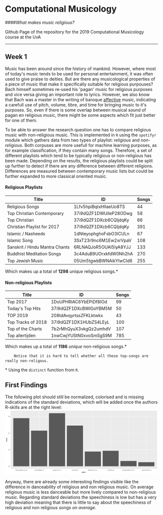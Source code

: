 # Computational Musicology
####_What makes music religious?_


Github Page of the repository for the 2019 Computational Musicology course at the UvA

---

## Week 1

Music has been around since the history of mankind. However, where most of today's music tends to be used for personal entertainment, it was often used to give praise to deities. But are there any musicological properties of a piece of music that make it specifically suitable for religious purpouses? Bach himself sometimes re-used his 'pagan' music for religious purposes and vice versa giving an important role to lyrics. However, we also know that Bach was a master in the writing of baroque [affective](https://en.wikipedia.org/wiki/Doctrine_of_the_affections) music, indicating a carefull use of pitch, volume, tibre, and time for bringing music to it's purposes. So, even if there is some overlap between musical sound of pagan en religious music, there might be some aspects which fit just better for one of them.

To be able to answer the research question one has to compare religious music with
non-religious music. This is implemented in `R` using the `spotifyr` module which gathers data from two types of playlist: _religious_ and _non-religious_. Both corpuses are more usefull for machine learning purposes, as for example classification, if they contain many songs. Therefore, a set of different playlists which tend to be typically religious or non-religious has been made. Depending on the results, the religious playlists could be split up further to detect if there are any difference between different religions. Differences are measured between contemporary music lists but could be further expanded to more classical oriented music.

####  Religious Playlists
| Title                          | ID                     | Songs |
| ------------------------------ | ---------------------- | ----- |
| Religious Songs                | 1Lfv5hpiBqtxHIlaeUo8TS | 44    |
| Top Christian Contemporary     | 37i9dQZF1DWUileP28ODwg | 58    |
| Top Christian                  | 37i9dQZF1DXcb6CQIjdqKy | 66    |
| Christian Playlist for 2017    | 37i9dQZF1DXcb6CQIjdqKy | 391   |
| Islamic / Nasheeds             | 1dNteyophghoFsbO3lCULn | 67    |
| Islamic Song                   | 3SxT23r9nc6M1Ew2xrVpaV | 108   |
| Sanskrit / Hindu Mantra Chants | 6RLNAQJoR5OUAl5lyA8YJJ | 133   |
| Buddhist Meditation Songs      | 3c4AduB9UOrxkfdW0Nh2hA | 270   |
| Top Jewish Music               | 05Um5tgwbBWNAikYlwCId6 | 255   |

Which makes up a total of **1298** _unique_ religious songs.*


#### Non-religious Playlists
| Title              | ID                     | Songs |
| ------------------ | ---------------------- | ----- |
| Top 2017           | 1DoUPHRIAC6YbEPiDf8IOd | 99    |
| Today's Top Hits   | 37i9dQZF1DXcBWIGoYBM5M | 50    |
| TOP 2019           | 208tdAvqyrtssZFKLktwkx | 43    |
| Top Tracks of 2018 | 37i9dQZF1DX1HUbZS4LEyL | 100   |
| Top of the Charts  | 7b2rMhQyuX3vkgQz2umhdV | 107   |
| Top allertijden    | 1nwCwjYUStN0xvoSmSgS9M | 785   |

Which makes up a total of **1186** _unique_ non-religious songs.*  

        Notice that it is hard to tell whether all these top-songs are really non-religous.

\* Using the `distinct` function from `R`.

## First Findings

The following plot should still be normalized, colorised and is missing indications of the standard deviations, which will be added once the authors R-skills are at the right level:
![](./doc/firstmeans.png)

Anyway, there are already some interesting findings visible like the difference in danceability of religious and non religious music. On average religious music is less danceable but more lively compared to non-religious music. Regarding standard deviations the speechiness is low but has a very high deviation meaning that there is little to say about the speechiness of religious and non religious songs _on average_.
